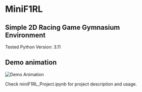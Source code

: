 # MiniF1RL
## Simple 2D Racing Game Gymnasium Environment
Tested Python Version: 3.11

## Demo animation
![Demo Animation](./resources/Trained_Env_Demo.gif)

Check miniF1RL_Project.ipynb for project description and usage.